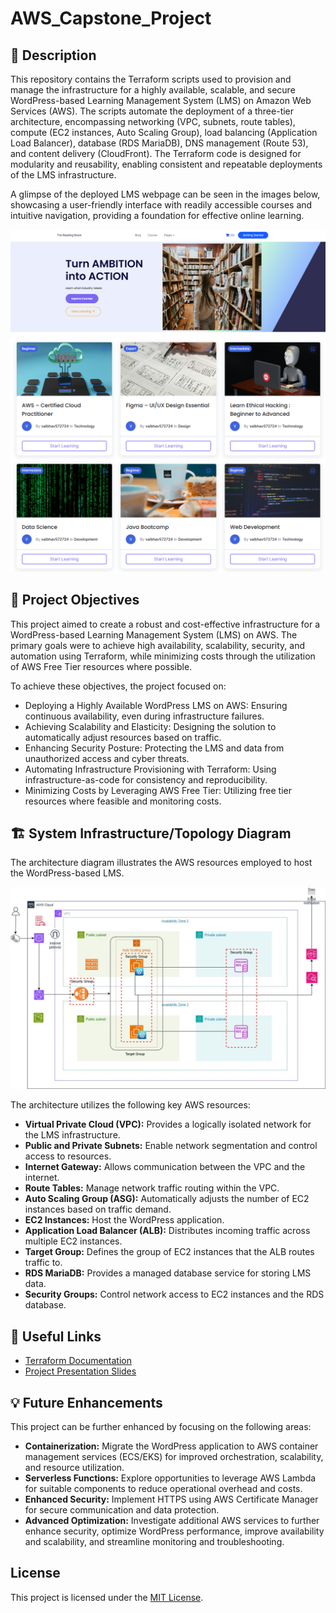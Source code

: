 # AWS_Capstone_Project

## **📌 Description**
This repository contains the Terraform scripts used to provision and manage the infrastructure for a highly available, scalable, and secure WordPress-based Learning Management System (LMS) on Amazon Web Services (AWS). The scripts automate the deployment of a three-tier architecture, encompassing networking (VPC, subnets, route tables), compute (EC2 instances, Auto Scaling Group), load balancing (Application Load Balancer), database (RDS MariaDB), DNS management (Route 53), and content delivery (CloudFront). The Terraform code is designed for modularity and reusability, enabling consistent and repeatable deployments of the LMS infrastructure.

A glimpse of the deployed LMS webpage can be seen in the images below, showcasing a user-friendly interface with readily accessible courses and intuitive navigation, providing a foundation for effective online learning.

![LMS Homepage](documentation/LMS_Homepage.PNG)
![Course Catalog](documentation/course_catalog.PNG)

## **🎯 Project Objectives**
This project aimed to create a robust and cost-effective infrastructure for a WordPress-based Learning Management System (LMS) on AWS. The primary goals were to achieve high availability, scalability, security, and automation using Terraform, while minimizing costs through the utilization of AWS Free Tier resources where possible.

To achieve these objectives, the project focused on:

- Deploying a Highly Available WordPress LMS on AWS: Ensuring continuous availability, even during infrastructure failures.
- Achieving Scalability and Elasticity: Designing the solution to automatically adjust resources based on traffic.
- Enhancing Security Posture: Protecting the LMS and data from unauthorized access and cyber threats.
- Automating Infrastructure Provisioning with Terraform: Using infrastructure-as-code for consistency and reproducibility.
- Minimizing Costs by Leveraging AWS Free Tier: Utilizing free tier resources where feasible and monitoring costs.

## **🏗️ System Infrastructure/Topology Diagram**

The architecture diagram illustrates the AWS resources employed to host the WordPress-based LMS.

![CapstoneProject_Topology](documentation/CapstoneProject_Topology.jpg)

The architecture utilizes the following key AWS resources:

- **Virtual Private Cloud (VPC):** Provides a logically isolated network for the LMS infrastructure.
- **Public and Private Subnets:** Enable network segmentation and control access to resources.
- **Internet Gateway:** Allows communication between the VPC and the internet.
- **Route Tables:** Manage network traffic routing within the VPC.
- **Auto Scaling Group (ASG):** Automatically adjusts the number of EC2 instances based on traffic demand.
- **EC2 Instances:** Host the WordPress application.
- **Application Load Balancer (ALB):** Distributes incoming traffic across multiple EC2 instances.
- **Target Group:** Defines the group of EC2 instances that the ALB routes traffic to.
- **RDS MariaDB:** Provides a managed database service for storing LMS data.
- **Security Groups:** Control network access to EC2 instances and the RDS database.

## **🔗 Useful Links**
- [Terraform Documentation](https://developer.hashicorp.com/terraform/tutorials/aws)
- [Project Presentation Slides](https://app.presentations.ai/view/Tt59mt)

## **💡 Future Enhancements**
This project can be further enhanced by focusing on the following areas:

- **Containerization:** Migrate the WordPress application to AWS container management services (ECS/EKS) for improved orchestration, scalability, and resource utilization.
- **Serverless Functions:** Explore opportunities to leverage AWS Lambda for suitable components to reduce operational overhead and costs.
- **Enhanced Security:** Implement HTTPS using AWS Certificate Manager for secure communication and data protection.
- **Advanced Optimization:** Investigate additional AWS services to further enhance security, optimize WordPress performance, improve availability and scalability, and streamline monitoring and troubleshooting.

## License
This project is licensed under the [MIT License](LICENSE).